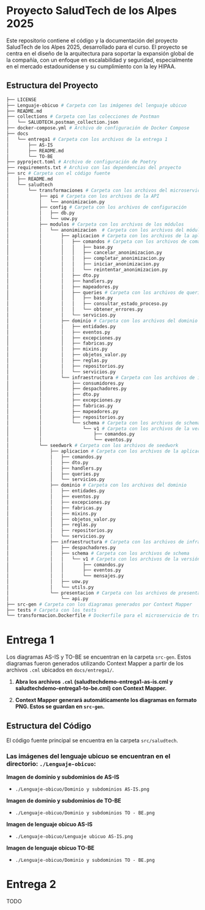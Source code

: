# Proyecto SaludTech de los Alpes 2025

Este repositorio contiene el código y la documentación del proyecto SaludTech de los Alpes 2025, desarrollado para el curso. El proyecto se centra en el diseño de la arquitectura para soportar la expansión global de la compañía, con un enfoque en escalabilidad y seguridad, especialmente en el mercado estadounidense y su cumplimiento con la ley HIPAA.

## Estructura del Proyecto

``` bash
├── LICENSE
├── Lenguaje-obicuo # Carpeta con las imágenes del lenguaje ubicuo
├── README.md
├── collections # Carpeta con las colecciones de Postman
│   └── SALUDTECH.postman_collection.json
├── docker-compose.yml # Archivo de configuración de Docker Compose
├── docs
│   └── entrega1 # Carpeta con los archivos de la entrega 1
│       ├── AS-IS
│       ├── README.md
│       └── TO-BE
├── pyproject.toml # Archivo de configuración de Poetry
├── requirements.txt # Archivo con las dependencias del proyecto
├── src # Carpeta con el código fuente
│   ├── README.md
│   └── saludtech
│       └── transformaciones # Carpeta con los archivos del microservicio de transformación
│           ├── api # Carpeta con los archivos de la API
│           │   └── anonimizacion.py
│           ├── config # Carpeta con los archivos de configuración
│           │   ├── db.py
│           │   └── uow.py
│           ├── modulos # Carpeta con los archivos de los módulos
│           │   └── anonimizacion  # Carpeta con los archivos del módulo de anonimización
│           │       ├── aplicacion # Carpeta con los archivos de la aplicación
│           │       │   ├── comandos # Carpeta con los archivos de comandos
│           │       │   │   ├── base.py
│           │       │   │   ├── cancelar_anonimizacion.py
│           │       │   │   ├── completar_anonimizacion.py
│           │       │   │   ├── iniciar_anonimizacion.py
│           │       │   │   └── reintentar_anonimizacion.py
│           │       │   ├── dto.py
│           │       │   ├── handlers.py
│           │       │   ├── mapeadores.py
│           │       │   ├── queries # Carpeta con los archivos de queries
│           │       │   │   ├── base.py
│           │       │   │   ├── consultar_estado_proceso.py
│           │       │   │   └── obtener_errores.py
│           │       │   └── servicios.py
│           │       ├── dominio # Carpeta con los archivos del dominio
│           │       │   ├── entidades.py
│           │       │   ├── eventos.py
│           │       │   ├── excepciones.py
│           │       │   ├── fabricas.py
│           │       │   ├── mixins.py
│           │       │   ├── objetos_valor.py
│           │       │   ├── reglas.py
│           │       │   ├── repositorios.py
│           │       │   └── servicios.py
│           │       └── infraestructura # Carpeta con los archivos de infraestructura
│           │           ├── consumidores.py
│           │           ├── despachadores.py
│           │           ├── dto.py
│           │           ├── excepciones.py
│           │           ├── fabricas.py
│           │           ├── mapeadores.py
│           │           ├── repositorios.py
│           │           └── schema # Carpeta con los archivos de schema
│           │               └── v1 # Carpeta con los archivos de la versión 1
│           │                   ├── comandos.py
│           │                   └── eventos.py
│           └── seedwork # Carpeta con los archivos de seedwork
│               ├── aplicacion # Carpeta con los archivos de la aplicación
│               │   ├── comandos.py
│               │   ├── dto.py
│               │   ├── handlers.py
│               │   ├── queries.py
│               │   └── servicios.py
│               ├── dominio # Carpeta con los archivos del dominio
│               │   ├── entidades.py
│               │   ├── eventos.py
│               │   ├── excepciones.py
│               │   ├── fabricas.py
│               │   ├── mixins.py
│               │   ├── objetos_valor.py
│               │   ├── reglas.py
│               │   ├── repositorios.py
│               │   └── servicios.py
│               ├── infraestructura # Carpeta con los archivos de infraestructura
│               │   ├── despachadores.py
│               │   ├── schema # Carpeta con los archivos de schema
│               │   │   └── v1 # Carpeta con los archivos de la versión 1
│               │   │       ├── comandos.py
│               │   │       ├── eventos.py
│               │   │       └── mensajes.py
│               │   ├── uow.py
│               │   └── utils.py
│               └── presentacion # Carpeta con los archivos de presentación
│                   └── api.py
├── src-gen # Carpeta con los diagramas generados por Context Mapper
├── tests # Carpeta con los tests
└── transformacion.Dockerfile # Dockerfile para el microservicio de transformación
```

# Entrega 1
Los diagramas AS-IS y TO-BE se encuentran en la carpeta `src-gen`.  Estos diagramas fueron generados utilizando Context Mapper a partir de los archivos `.cml` ubicados en `docs/entrega1/`.

1. **Abra los archivos `.cml` (saludtechdemo-entrega1-as-is.cml y saludtechdemo-entrega1-to-be.cml) con Context Mapper.**

2. **Context Mapper generará automáticamente los diagramas en formato PNG.  Estos se guardan en `src-gen`.**

## Estructura del C&oacute;digo

El código fuente principal se encuentra en la carpeta `src/saludtech`.

### Las imágenes del lenguaje ubicuo se encuentran en el directorio: `./Lenguaje-obicuo`:

**Imagen de dominio y subdominios de AS-IS**
- `./Lenguaje-obicuo/Dominio y subdominios AS-IS.png`

**Imagen de dominio y subdominios de TO-BE**
- `./Lenguaje-obicuo/Dominio y subdominios TO - BE.png`

**Imagen de lenguaje obicuo AS-IS**
- `./Lenguaje-obicuo/Lenguaje ubicuo AS-IS.png`

**Imagen de lenguaje obicuo TO-BE**
- `./Lenguaje-obicuo/Dominio y subdominios TO - BE.png`

# Entrega 2
TODO
